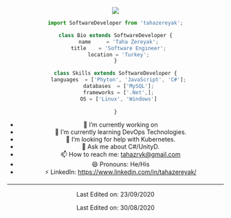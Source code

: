 <div align="center">
<h2<p align="center">
  <img src="https://res.cloudinary.com/practicaldev/image/fetch/s--MOKp0Jew--/c_limit%2Cf_auto%2Cfl_progressive%2Cq_auto%2Cw_880/https://www.probytes.net/wp-content/uploads/2018/01/4-1.png" loading="lazy">
</p>

```js
import SoftwareDeveloper from 'tahazereyak';

class Bio extends SoftwareDeveloper {
  name     = 'Taha Zereyak';
  title    = 'Software Engineer';
  location = 'Turkey';
}

class Skills extends SoftwareDeveloper {
  languages  = ['Phyton', 'JavaScript', 'C#'];
  databases  = ['MySQL'];
  frameworks = ['.Net',];
  OS = ['Linux', 'Windows']
  
}
```

- 🔭 I’m currently working on 
- 🌱 I’m currently learning DevOps Technologies.
- 🤔 I’m looking for help with Kubernetes.
- 💬 Ask me about C#/UnityD.
- 📫 How to reach me: tahazryk@gmail.com
- 😄 Pronouns: He/His
- ⚡ LinkedIn: https://www.linkedin.com/in/tahazereyak/
----


Last Edited on: 23/09/2020

Last Edited on: 30/08/2020

<!--
**zereyak13/zereyak13** is a ✨ _special_ ✨ repository because its `README.md` (this file) appears on your GitHub profile.

Here are some ideas to get you started:

- 🔭 I’m currently working on 
- 🌱 I’m currently learning DevOps Technologies.
- 🤔 I’m looking for help with Kubernetes.
- 💬 Ask me about C#/UnityD.
- 📫 How to reach me: tahazryk@gmail.com
- 😄 Pronouns: He/His
- ⚡ LinkedIn: https://www.linkedin.com/in/tahazereyak/
-->
